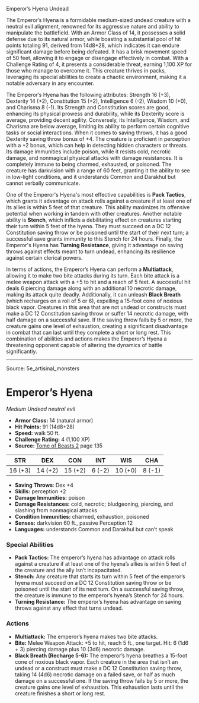 <MonsterName/>Emperor’s Hyena</MonsterName>
<CreatureType/>Undead</CreatureType>

<summary>The Emperor’s Hyena is a formidable medium-sized undead creature with a neutral evil alignment, renowned for its aggressive nature and ability to manipulate the battlefield. With an Armor Class of 14, it possesses a solid defense due to its natural armor, while boasting a substantial pool of hit points totaling 91, derived from 14d8+28, which indicates it can endure significant damage before being defeated. It has a brisk movement speed of 50 feet, allowing it to engage or disengage effectively in combat. With a Challenge Rating of 4, it presents a considerable threat, earning 1,100 XP for those who manage to overcome it. This creature thrives in packs, leveraging its special abilities to create a chaotic environment, making it a notable adversary in any encounter.</summary>

<detail>

The Emperor’s Hyena has the following attributes: Strength 16 (+3), Dexterity 14 (+2), Constitution 15 (+2), Intelligence 6 (-2), Wisdom 10 (+0), and Charisma 8 (-1). Its Strength and Constitution scores are good, enhancing its physical prowess and durability, while its Dexterity score is average, providing decent agility. Conversely, its Intelligence, Wisdom, and Charisma are below average, limiting its ability to perform certain cognitive tasks or social interactions. When it comes to saving throws, it has a good Dexterity saving throw bonus of +4. The creature is proficient in perception with a +2 bonus, which can help in detecting hidden characters or threats. Its damage immunities include poison, while it resists cold, necrotic damage, and nonmagical physical attacks with damage resistances. It is completely immune to being charmed, exhausted, or poisoned. The creature has darkvision with a range of 60 feet, granting it the ability to see in low-light conditions, and it understands Common and Darakhul but cannot verbally communicate.

One of the Emperor's Hyena's most effective capabilities is **Pack Tactics**, which grants it advantage on attack rolls against a creature if at least one of its allies is within 5 feet of that creature. This ability maximizes its offensive potential when working in tandem with other creatures. Another notable ability is **Stench**, which inflicts a debilitating effect on creatures starting their turn within 5 feet of the hyena. They must succeed on a DC 12 Constitution saving throw or be poisoned until the start of their next turn; a successful save grants immunity to this Stench for 24 hours. Finally, the Emperor's Hyena has **Turning Resistance**, giving it advantage on saving throws against effects meant to turn undead, enhancing its resilience against certain clerical powers.

In terms of actions, the Emperor’s Hyena can perform a **Multiattack**, allowing it to make two bite attacks during its turn. Each bite attack is a melee weapon attack with a +5 to hit and a reach of 5 feet. A successful hit deals 6 piercing damage along with an additional 10 necrotic damage, making its attack quite deadly. Additionally, it can unleash **Black Breath** (which recharges on a roll of 5 or 6), expelling a 15-foot cone of noxious black vapor. Creatures in this area that are not undead or constructs must make a DC 12 Constitution saving throw or suffer 14 necrotic damage, with half damage on a successful save. If the saving throw fails by 5 or more, the creature gains one level of exhaustion, creating a significant disadvantage in combat that can last until they complete a short or long rest. This combination of abilities and actions makes the Emperor’s Hyena a threatening opponent capable of altering the dynamics of battle significantly.</detail>



---

Source: 5e_artisinal_monsters

# Emperor’s Hyena

*Medium* *Undead* *neutral evil*

- **Armor Class:** 14 (natural armor)
- **Hit Points:** 91 (14d8+28)
- **Speed:** walk 50 ft.
- **Challenge Rating:** 4 (1,100 XP)
- **Source:** [Tome of Beasts 2](https://koboldpress.com/kpstore/product/tome-of-beasts-2-for-5th-edition) page 135

| STR | DEX | CON | INT | WIS | CHA |
| --- | --- | --- | --- | --- | --- |
| 16 (+3) | 14 (+2) | 15 (+2) | 6 (-2) | 10 (+0) | 8 (-1) |

- **Saving Throws**: Dex +4
- **Skills:** perception +2
- **Damage Immunities:** poison
- **Damage Resistances:** cold, necrotic; bludgeoning, piercing, and slashing from nonmagical attacks
- **Condition Immunities:** charmed, exhaustion, poisoned
- **Senses:** darkvision 60 ft., passive Perception 12
- **Languages:** understands Common and Darakhul but can’t speak

### Special Abilities

- **Pack Tactics:** The emperor’s hyena has advantage on attack rolls against a creature if at least one of the hyena’s allies is within 5 feet of the creature and the ally isn’t incapacitated.
- **Stench:** Any creature that starts its turn within 5 feet of the emperor’s hyena must succeed on a DC 12 Constitution saving throw or be poisoned until the start of its next turn. On a successful saving throw, the creature is immune to the emperor’s hyena’s Stench for 24 hours.
- **Turning Resistance:** The emperor’s hyena has advantage on saving throws against any effect that turns undead.

### Actions

- **Multiattack:** The emperor’s hyena makes two bite attacks.
- **Bite:** Melee Weapon Attack: +5 to hit, reach 5 ft., one target. Hit: 6 (1d6 + 3) piercing damage plus 10 (3d6) necrotic damage.
- **Black Breath (Recharge 5-6):** The emperor’s hyena breathes a 15-foot cone of noxious black vapor. Each creature in the area that isn’t an undead or a construct must make a DC 12 Constitution saving throw, taking 14 (4d6) necrotic damage on a failed save, or half as much damage on a successful one. If the saving throw fails by 5 or more, the creature gains one level of exhaustion. This exhaustion lasts until the creature finishes a short or long rest.




